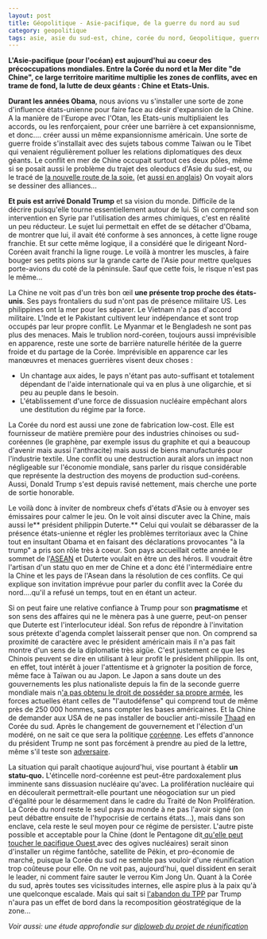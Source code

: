 ```yaml
---
layout: post
title: Géopolitique - Asie-pacifique, de la guerre du nord au sud
category: geopolitique
tags: asie, asie du sud-est, chine, corée du nord, Geopolitique, guerre, usa
---
```

**L'Asie-pacifique (pour l'océan) est aujourd'hui au coeur des précoccupations mondiales. Entre la Corée du nord et la Mer dite "de Chine", ce large territoire maritime multiplie les zones de conflits, avec en trame de fond, la lutte de deux géants : Chine et Etats-Unis.**

**Durant les années Obama**, nous avions vu s'installer une sorte de zone d'influence états-unienne pour faire face au désir d'expansion de la Chine. A la manière de l'Europe avec l'Otan, les Etats-unis multipliaient les accords, ou les renforçaient, pour créer une barrière à cet expansionnisme, et donc.... créer aussi un même expansionnisme américain. Une sorte de guerre froide s'installait avec des sujets tabous comme Taiwan ou le Tibet qui venaient régulièrement polluer les relations diplomatiques des deux géants. Le conflit en mer de Chine occupait surtout ces deux pôles, même si se posait aussi le problème du trajet des oleoducs d'Asie du sud-est, ou le tracé de <a href="https://fr.wikipedia.org/wiki/Nouvelle_route_de_la_soie">la nouvelle route de la soie.</a> (et <a href="http://www.straitstimes.com/asia/east-asia/reviving-the-ancient-silk-road-whats-the-big-deal-about-chinas-one-belt-one-road">aussi en anglais</a>) On voyait alors se dessiner des alliances...

**Et puis est arrivé Donald Trump** et sa vision du monde. Difficile de la décrire puisqu'elle tourne essentiellement autour de lui. Si on comprend son intervention en Syrie par l'utilisation des armes chimiques, c'est en réalité un peu réducteur. Le sujet lui permettait en effet de se détacher d'Obama, de montrer que lui, il avait été conforme à ses annonces, à cette ligne rouge franchie. Et sur cette même logique, il a considéré que le dirigeant Nord-Coréen avait franchi la ligne rouge. Le voilà à montrer les muscles, à faire bouger ses petits pions sur la grande carte de l'Asie pour mettre quelques porte-avions du coté de la péninsule. Sauf que cette fois, le risque n'est pas le même...

La Chine ne voit pas d'un très bon œil **une présente trop proche des états-unis**. Ses pays frontaliers du sud n'ont pas de présence militaire US. Les philippines ont la mer pour les séparer. Le Vietnam n'a pas d'accord militaire. L'Inde et le Pakistant cultivent leur indépendance et sont trop occupés par leur propre conflit. Le Myanmar et le Bengladesh ne sont pas plus des menaces. Mais le trublion nord-coréen, toujours aussi imprévisible en apparence, reste une sorte de barrière naturelle héritée de la guerre froide et du partage de la Corée. Imprévisible en apparence car les manœuvres et menaces guerrières visent deux choses :

 * Un chantage aux aides, le pays n'étant pas auto-suffisant et totalement dépendant de l'aide internationale qui va en plus à une oligarchie, et si peu au peuple dans le besoin.
 * L'établissement d'une force de dissuasion nucléaire empêchant alors une destitution du régime par la force.

La Corée du nord est aussi une zone de fabrication low-cost. Elle est fournisseur de matière première pour des industries chinoises ou sud-coréennes (le graphène, par exemple issus du graphite et qui a beaucoup d'avenir mais aussi l'anthracite) mais aussi de biens manufacturés pour l'industrie textile. Une conflit ou une destruction aurait alors un impact non négligeable sur l'économie mondiale, sans parler du risque considérable que représente la destruction des moyens de production sud-coréens. Aussi, Donald Trump s'est depuis ravisé nettement, mais cherche une porte de sortie honorable.

Le voilà donc à inviter de nombreux chefs d'états d'Asie ou à envoyer ses émissaires pour calmer le jeu. On le voit ainsi discuter avec la Chine, mais aussi le** président philippin Duterte.** Celui qui voulait se débarasser de la présence états-unienne et régler les problèmes territoriaux avec la Chine tout en insultant Obama et en faisant des déclarations provocantes "à la trump" a pris son rôle très à coeur. Son pays accueillait cette année le sommet de l'<a href="http://www.straitstimes.com/asia/se-asia/asean-calls-for-peaceful-end-to-territorial-conflicts">ASEAN</a> et Duterte voulait en être un des héros. Il voudrait être l'artisan d'un statu quo en mer de Chine et a donc été l'intermédiaire entre la Chine et les pays de l'Asean dans la résolution de ces conflits. Ce qui explique son invitation imprévue pour parler du conflit avec la Corée du nord....qu'il a refusé un temps, tout en en étant un acteur.

Si on peut faire une relative confiance à Trump pour son **pragmatisme** et son sens des affaires qui ne le mènera pas à une guerre, peut-on penser que Duterte est l'interlocuteur idéal. Son refus de répondre à l'invitation sous prétexte d'agenda complet laisserait penser que non. On comprend sa proximité de caractère avec le président américain mais il n'a pas fait montre d'un sens de la diplomatie très aigüe. C'est justement ce que les Chinois peuvent se dire en utilisant à leur profit le président philippin. Ils ont,  en effet, tout intérêt à jouer l'attentisme et à grignoter la position de force, même face à Taïwan ou au Japon. Le Japon a sans doute un des gouvernements les plus nationaliste depuis la fin de la seconde guerre mondiale mais n<a href="http://www.straitstimes.com/asia/east-asia/japan-voters-split-on-revising-pacifist-constitution-poll">'a pas obtenu le droit de posséder sa propre armée</a>, les forces actuelles étant celles de "l'autodéfense" qui comprend tout de même près de 250 000 hommes, sans compter les bases américaines. Et la Chine de demander aux USA de ne pas installer de bouclier anti-missile <a href="https://fr.wikipedia.org/wiki/Terminal_High_Altitude_Area_Defense">Thaad</a> en Corée du sud. Après le changement de gouvernement et l'élection d'un modéré, on ne sait ce que sera la politique <a href="http://www.rfi.fr/asie-pacifique/20170510-coree-sud-moon-jae-in-aussitot-investi-apres-son-election">coréenne</a>. Les effets d'annonce du président Trump ne sont pas forcément à prendre au pied de la lettre, même s'il teste son <a href="http://mobile.lemonde.fr/international/article/2017/05/25/un-navire-americain-en-eaux-revendiquees-par-la-chine_5133604_3210.html">adversaire</a>.

La situation qui paraît chaotique aujourd'hui, vise pourtant à établir **un statu-quo.** L'étincelle nord-coréenne est peut-être pardoxalement plus imminente sans dissuasion nucléaire qu'avec. La prolifération nucléaire qui en découlerait permettrait-elle pourtant une néogociation sur un pied d'égalité pour le désarmement dans le cadre du Traité de Non Prolifération. La Corée du nord reste le seul pays au monde à ne pas l'avoir signé (on peut débattre ensuite de l'hypocrisie de certains états...), mais dans son enclave, cela reste le seul moyen pour ce régime de persister. L'autre piste possible et acceptable pour la Chine (dont le Pentagone dit<a href="http://www.straitstimes.com/asia/east-asia/chinese-missiles-can-reach-west-pacific"> qu'elle peut toucher le pacifique Ouest </a>avec des ogives nucléaires) serait sinon d'installer un régime fantôche, satellite de Pékin, et pro-économie de marché, puisque la Corée du sud ne semble pas vouloir d'une réunification trop coûteuse pour elle. On ne voit pas, aujourd'hui, quel dissident en serait le leader, ni comment faire sauter le verrou Kim Jong Un. Quant à la Corée du sud, après toutes ses vicissitudes internes, elle aspire plus à la paix qu'à une quelconque escalade. Mais qui sait si <a href="https://cheziceman.wordpress.com/2016/11/07/asie-plus-fort-que-tafta-le-tpp/">l'abandon du TPP</a> par Trump n'aura pas un effet de bord dans la recomposition géostratégique de la zone...

<i>Voir aussi: une étude approfondie sur </i><a href="http://www.diploweb.com/La-chute-du-regime-nord-coreen-est-elle-envisageable.html"><i>diploweb du projet de réunificatio</i>n</a>
